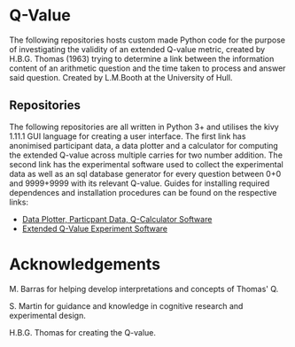 # Q-Value

The following repositories hosts custom made Python code for the purpose of investigating the validity of an extended Q-value metric, created by H.B.G. Thomas (1963) trying to determine a link between the information content of an arithmetic question and the time taken to process and answer said question. Created by L.M.Booth at the University of Hull. 

## Repositories
The following repositories are all written in Python 3+ and utilises the kivy 1.11.1 GUI language for creating a user interface. The first link has anonimised participant data, a data plotter and a calculator for computing the extended Q-value across multiple carries for two number addition. The second link has the experimental software used to collect the experimental data as well as an sql database generator for every question between 0+0 and 9999+9999 with its relevant Q-value. Guides for installing required dependences and installation procedures can be found on the respective links:

- [Data Plotter, Particpant Data, Q-Calculator Software](https://github.com/LMBooth/Q-value/tree/master/Experiment%20Data%20Plotter%20Software )
- [Extended Q-Value Experiment Software](https://github.com/LMBooth/Q-value/tree/master/Experiment%20Software )

# Acknowledgements 
M. Barras for helping develop interpretations and concepts of Thomas' Q.

S. Martin for guidance and knowledge in cognitive research and experimental design.

H.B.G. Thomas for creating the Q-value.

